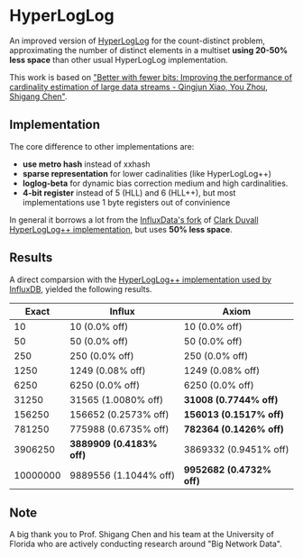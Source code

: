 # HyperLogLog
An improved version of [HyperLogLog](https://en.wikipedia.org/wiki/HyperLogLog) for the count-distinct problem, approximating the number of distinct elements in a multiset **using 20-50% less space** than other usual HyperLogLog implementation.

This work is based on ["Better with fewer bits: Improving the performance of cardinality estimation of large data streams - Qingjun Xiao, You Zhou, Shigang Chen"](http://cse.seu.edu.cn/PersonalPage/csqjxiao/csqjxiao_files/papers/INFOCOM17.pdf).

## Implementation

The core difference to other implementations are:
* **use metro hash** instead of xxhash
* **sparse representation** for lower cadinalities (like HyperLogLog++)
* **loglog-beta** for dynamic bias correction medium and high cardinalities.
* **4-bit register** instead of 5 (HLL) and 6 (HLL++), but most implementations use 1 byte registers out of convinience

In general it borrows a lot from the [InfluxData's fork](https://github.com/influxdata/influxdb/tree/master/pkg/estimator/hll) of [Clark Duvall HyperLogLog++ implementation](https://github.com/clarkduvall/hyperloglog), but uses **50% less space**.

## Results
A direct comparsion with the [HyperLogLog++ implementation used by InfluxDB](https://github.com/influxdata/influxdb/tree/master/pkg/estimator/hll), yielded the following results.

| Exact | Influx | Axiom |
| --- | --- | --- |
| 10 | 10 (0.0% off) | 10 (0.0% off) |
| 50 | 50 (0.0% off) | 50 (0.0% off) |
| 250 | 250 (0.0% off) | 250 (0.0% off) |
| 1250 | 1249 (0.08% off) | 1249 (0.08% off) |
| 6250 | 6250 (0.0% off) |  6250 (0.0% off) |
| 31250 | 31565 (1.0080% off) | **31008 (0.7744% off)** |
| 156250 | 156652 (0.2573% off) | **156013 (0.1517% off)** |
| 781250 |  775988 (0.6735% off) |**782364 (0.1426% off)**|
| 3906250 | **3889909 (0.4183% off)** | 3869332 (0.9451% off) |
| 10000000 | 9889556 (1.1044% off) | **9952682 (0.4732% off)** |


## Note
A big thank you to Prof. Shigang Chen and his team at the University of Florida who are actively conducting research around "Big Network Data".
